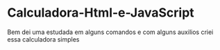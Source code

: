 # Calculadora-Html-e-JavaScript
Bem dei uma estudada em alguns comandos e com alguns auxilios criei essa calculadora simples
